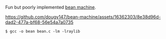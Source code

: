 Fun but poorly implemented [bean machine](https://en.wikipedia.org/wiki/Galton_board).

https://github.com/dougy147/bean-machine/assets/16362303/8e38d96d-dad2-477a-bf68-56e54a7a0735

```console
$ gcc -o bean bean.c -lm -lraylib
```
